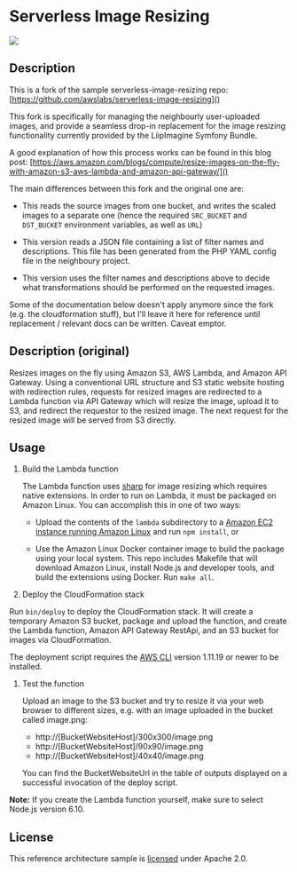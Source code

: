 # Serverless Image Resizing

![](https://pbs.twimg.com/media/CriRuZNVIAAPNm7.jpg)

## Description

This is a fork of the sample serverless-image-resizing repo:
[https://github.com/awslabs/serverless-image-resizing]()

This fork is specifically for managing the neighbourly user-uploaded images, and provide a seamless drop-in replacement for the image resizing functionality currently provided by the LiipImagine Symfony Bundle.

A good explanation of how this process works can be found in this blog post:
[https://aws.amazon.com/blogs/compute/resize-images-on-the-fly-with-amazon-s3-aws-lambda-and-amazon-api-gateway/]()
 

The main differences between this fork and the original one are:

- This reads the source images from one bucket, and writes the scaled images to a separate one (hence the required `SRC_BUCKET` and `DST_BUCKET` environment variables, as well as `URL`)

- This version reads a JSON file containing a list of filter names and descriptions. This file has been generated from the PHP YAML config file in the neighboury project.

- This version uses the filter names and descriptions above to decide what transformations should be performed on the requested images.


Some of the documentation below doesn't apply anymore since the fork (e.g. the cloudformation stuff), but I'll leave it here for reference until replacement / relevant docs can be written. Caveat emptor.



## Description (original)

Resizes images on the fly using Amazon S3, AWS Lambda, and Amazon API Gateway. Using a conventional URL structure and S3 static website hosting with redirection rules, requests for resized images are redirected to a Lambda function via API Gateway which will resize the image, upload it to S3, and redirect the requestor to the resized image. The next request for the resized image will be served from S3 directly.

## Usage

1. Build the Lambda function

   The Lambda function uses [sharp][sharp] for image resizing which requires native extensions. In order to run on Lambda, it must be packaged on Amazon Linux. You can accomplish this in one of two ways:

   - Upload the contents of the `lambda` subdirectory to a [Amazon EC2 instance running Amazon Linux][amazon-linux] and run `npm install`, or

   - Use the Amazon Linux Docker container image to build the package using your local system. This repo includes Makefile that will download Amazon Linux, install Node.js and developer tools, and build the extensions using Docker. Run `make all`.

1. Deploy the CloudFormation stack

  Run `bin/deploy` to deploy the CloudFormation stack. It will create a temporary Amazon S3 bucket, package and upload the function, and create the Lambda function, Amazon API Gateway RestApi, and an S3 bucket for images via CloudFormation.

  The deployment script requires the [AWS CLI][cli] version 1.11.19 or newer to be installed.

1. Test the function

	Upload an image to the S3 bucket and try to resize it via your web browser to different sizes, e.g. with an image uploaded in the bucket called image.png:

	- http://[BucketWebsiteHost]/300x300/image.png
	- http://[BucketWebsiteHost]/90x90/image.png
	- http://[BucketWebsiteHost]/40x40/image.png

	You can find the BucketWebsiteUrl in the table of outputs displayed on a successful invocation of the deploy script.

**Note:** If you create the Lambda function yourself, make sure to select Node.js version 6.10.

## License

This reference architecture sample is [licensed][license] under Apache 2.0.

[license]: LICENSE
[sharp]: https://github.com/lovell/sharp
[amazon-linux]: https://aws.amazon.com/blogs/compute/nodejs-packages-in-lambda/
[cli]: https://aws.amazon.com/cli/
